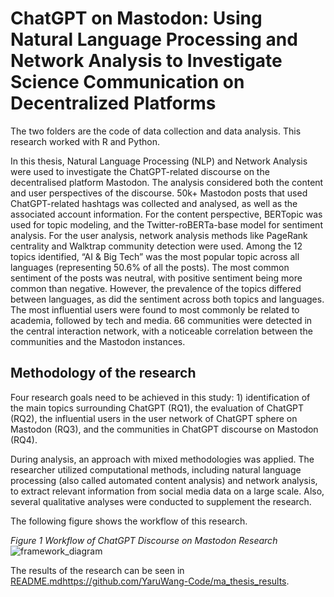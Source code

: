 # ChatGPT on Mastodon: Using Natural Language Processing and Network Analysis to Investigate Science Communication on Decentralized Platforms

The two folders are the code of data collection and data analysis. This research worked with R and Python.

In this thesis, Natural Language Processing (NLP) and Network Analysis were used to investigate the ChatGPT-related discourse on the decentralised platform Mastodon. The analysis considered both the content and user perspectives of the discourse. 50k+ Mastodon posts that used ChatGPT-related hashtags was collected and analysed, as well as the associated account information. For the content perspective, BERTopic was used for topic modeling, and the Twitter-roBERTa-base model for sentiment analysis. For the user analysis, network analysis methods like PageRank centrality and Walktrap community detection were used. Among the 12 topics identified, “AI & Big Tech” was the most popular topic across all languages (representing 50.6% of all the posts). The most common sentiment
of the posts was neutral, with positive sentiment being more common than negative. However, the prevalence of the topics differed between languages, as did the sentiment across both topics and languages. The most influential users were found to most commonly be related to academia, followed by tech and media. 66 communities were detected in the central interaction network, with a noticeable correlation between the communities and the Mastodon instances.


## Methodology of the research

Four research goals need to be achieved in this study: 1) identification of the main topics surrounding ChatGPT (RQ1), the evaluation of ChatGPT (RQ2), the influential users in the user network of ChatGPT sphere on Mastodon (RQ3), and the communities in ChatGPT discourse on Mastodon (RQ4). 

During analysis, an approach with mixed methodologies was applied. The researcher utilized computational methods, including natural language processing (also called automated content analysis) and network analysis, to extract relevant information from social media data on a large scale. Also, several qualitative analyses were conducted to supplement the research.

The following figure shows the workflow of this research.


*Figure 1 Workflow of ChatGPT Discourse on Mastodon Research*
![framework_diagram](https://github.com/YaruWang-Code/master_thesis_mastodon_gpt/assets/85878984/9b4c1c92-a424-443f-88e6-c453607fcda2)

The results of the research can be seen in [README.md](https://github.com/YaruWang-Code/ma_thesis_results)https://github.com/YaruWang-Code/ma_thesis_results.
